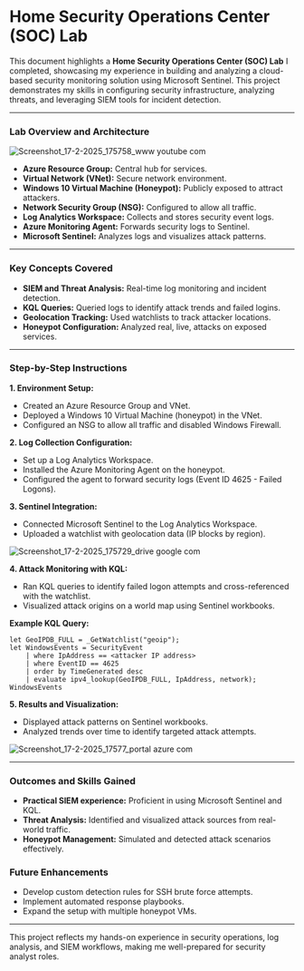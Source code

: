 # Home Security Operations Center (SOC) Lab

This document highlights a **Home Security Operations Center (SOC) Lab** I completed, showcasing my experience in building and analyzing a cloud-based security monitoring solution using Microsoft Sentinel. This project demonstrates my skills in configuring security infrastructure, analyzing threats, and leveraging SIEM tools for incident detection.

---
### Lab Overview and Architecture

![Screenshot_17-2-2025_175758_www youtube com](https://github.com/user-attachments/assets/0a461ed4-bfb6-41ce-a559-f5094e10a9c4)

- **Azure Resource Group:** Central hub for services.
- **Virtual Network (VNet):** Secure network environment.
- **Windows 10 Virtual Machine (Honeypot):** Publicly exposed to attract attackers.
- **Network Security Group (NSG):** Configured to allow all traffic.
- **Log Analytics Workspace:** Collects and stores security event logs.
- **Azure Monitoring Agent:** Forwards security logs to Sentinel.
- **Microsoft Sentinel:** Analyzes logs and visualizes attack patterns.

---
### Key Concepts Covered
- **SIEM and Threat Analysis:** Real-time log monitoring and incident detection.
- **KQL Queries:** Queried logs to identify attack trends and failed logins.
- **Geolocation Tracking:** Used watchlists to track attacker locations.
- **Honeypot Configuration:** Analyzed real, live, attacks on exposed services.

---
### Step-by-Step Instructions
**1. Environment Setup:**
   - Created an Azure Resource Group and VNet.
   - Deployed a Windows 10 Virtual Machine (honeypot) in the VNet.
   - Configured an NSG to allow all traffic and disabled Windows Firewall.

**2. Log Collection Configuration:**
   - Set up a Log Analytics Workspace.
   - Installed the Azure Monitoring Agent on the honeypot.
   - Configured the agent to forward security logs (Event ID 4625 - Failed Logons).

**3. Sentinel Integration:**
   - Connected Microsoft Sentinel to the Log Analytics Workspace.
   - Uploaded a watchlist with geolocation data (IP blocks by region).

![Screenshot_17-2-2025_175729_drive google com](https://github.com/user-attachments/assets/2426fbfd-73de-4978-abcc-11b828466ef9)

**4. Attack Monitoring with KQL:**
   - Ran KQL queries to identify failed logon attempts and cross-referenced with the watchlist.
   - Visualized attack origins on a world map using Sentinel workbooks.

**Example KQL Query:**
```kql
let GeoIPDB_FULL = _GetWatchlist("geoip");
let WindowsEvents = SecurityEvent
    | where IpAddress == <attacker IP address>
    | where EventID == 4625
    | order by TimeGenerated desc
    | evaluate ipv4_lookup(GeoIPDB_FULL, IpAddress, network);
WindowsEvents
```

**5. Results and Visualization:**
   - Displayed attack patterns on Sentinel workbooks.
   - Analyzed trends over time to identify targeted attack attempts.

![Screenshot_17-2-2025_17577_portal azure com](https://github.com/user-attachments/assets/ca337920-3062-49af-8071-670de57b47de)

---
### Outcomes and Skills Gained
- **Practical SIEM experience:** Proficient in using Microsoft Sentinel and KQL.
- **Threat Analysis:** Identified and visualized attack sources from real-world traffic.
- **Honeypot Management:** Simulated and detected attack scenarios effectively.

### Future Enhancements
- Develop custom detection rules for SSH brute force attempts.
- Implement automated response playbooks.
- Expand the setup with multiple honeypot VMs.

---
This project reflects my hands-on experience in security operations, log analysis, and SIEM workflows, making me well-prepared for security analyst roles.
